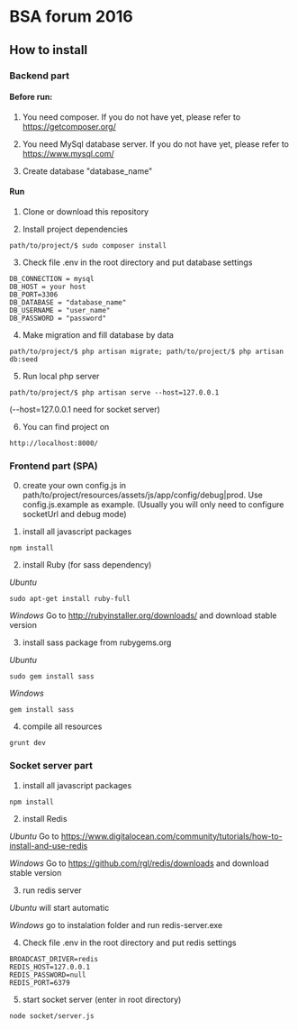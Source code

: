 # BSA forum 2016

## How to install

### Backend part

#### Before run:

1) You need composer.
If you do not have yet, please refer to https://getcomposer.org/

2) You need MySql database server.
If you do not have yet, please refer to https://www.mysql.com/

3) Create database "database_name"

#### Run

1) Clone or download this repository

2) Install project dependencies
```
path/to/project/$ sudo composer install
```

3) Check file .env in the root directory and put database settings
```
DB_CONNECTION = mysql
DB_HOST = your host
DB_PORT=3306
DB_DATABASE = "database_name"
DB_USERNAME = "user_name"
DB_PASSWORD = "password"
```

4) Make migration and fill database by data
```
path/to/project/$ php artisan migrate; path/to/project/$ php artisan db:seed
```

5) Run local php server
```
path/to/project/$ php artisan serve --host=127.0.0.1
```
(--host=127.0.0.1 need for socket server)

6) You can find project on
```
http://localhost:8000/
```

### Frontend part (SPA)

0) create your own config.js in path/to/project/resources/assets/js/app/config/debug|prod. Use config.js.example as example.
(Usually you will only need to configure socketUrl and debug mode)

1) install all javascript packages
```
npm install
```

2) install Ruby (for sass dependency)

*Ubuntu*
```
sudo apt-get install ruby-full
```

*Windows*
Go to http://rubyinstaller.org/downloads/ and download stable version

3) install sass package from rubygems.org

*Ubuntu*
```
sudo gem install sass
```

*Windows*
```
gem install sass
```

4) compile all resources
```
grunt dev
```

### Socket server part

1) install all javascript packages
```
npm install
```

2) install Redis

*Ubuntu*
Go to https://www.digitalocean.com/community/tutorials/how-to-install-and-use-redis

*Windows*
Go to https://github.com/rgl/redis/downloads and download stable version

3) run redis server

*Ubuntu*
will start automatic

*Windows*
go to instalation folder and run redis-server.exe

4) Check file .env in the root directory and put redis settings
```
BROADCAST_DRIVER=redis
REDIS_HOST=127.0.0.1
REDIS_PASSWORD=null
REDIS_PORT=6379
```

5) start socket server (enter in root directory)
```
node socket/server.js
```
